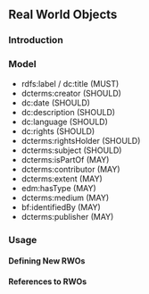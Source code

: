 
## Real World Objects

### Introduction

### Model

* rdfs:label / dc:title (MUST)
* dcterms:creator (SHOULD)
* dc:date (SHOULD)
* dc:description (SHOULD)
* dc:language (SHOULD)
* dc:rights (SHOULD)
* dcterms:rightsHolder (SHOULD)
* dcterms:subject (SHOULD)
* dcterms:isPartOf (MAY)
* dcterms:contributor (MAY)
* dcterms:extent (MAY)
* edm:hasType (MAY)
* dcterms:medium (MAY)
* bf:identifiedBy (MAY)
* dcterms:publisher (MAY)

### Usage


#### Defining New RWOs

#### References to RWOs

